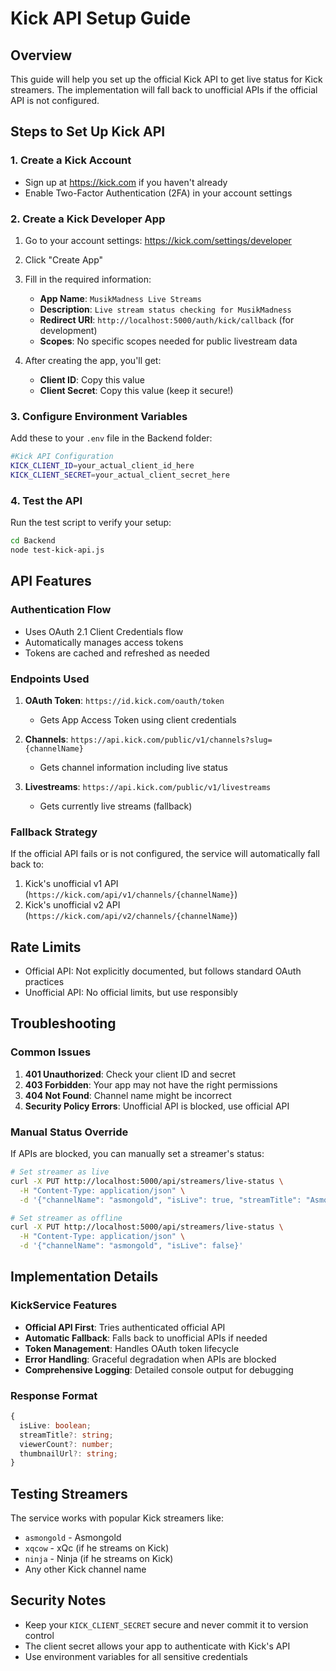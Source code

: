 # Kick API Setup Guide

## Overview
This guide will help you set up the official Kick API to get live status for Kick streamers. The implementation will fall back to unofficial APIs if the official API is not configured.

## Steps to Set Up Kick API

### 1. Create a Kick Account
- Sign up at https://kick.com if you haven't already
- Enable Two-Factor Authentication (2FA) in your account settings

### 2. Create a Kick Developer App
1. Go to your account settings: https://kick.com/settings/developer
2. Click "Create App" 
3. Fill in the required information:
   - **App Name**: `MusikMadness Live Streams`
   - **Description**: `Live stream status checking for MusikMadness`
   - **Redirect URI**: `http://localhost:5000/auth/kick/callback` (for development)
   - **Scopes**: No specific scopes needed for public livestream data

4. After creating the app, you'll get:
   - **Client ID**: Copy this value
   - **Client Secret**: Copy this value (keep it secure!)

### 3. Configure Environment Variables
Add these to your `.env` file in the Backend folder:

```bash
#Kick API Configuration
KICK_CLIENT_ID=your_actual_client_id_here
KICK_CLIENT_SECRET=your_actual_client_secret_here
```

### 4. Test the API
Run the test script to verify your setup:

```bash
cd Backend
node test-kick-api.js
```

## API Features

### Authentication Flow
- Uses OAuth 2.1 Client Credentials flow
- Automatically manages access tokens
- Tokens are cached and refreshed as needed

### Endpoints Used
1. **OAuth Token**: `https://id.kick.com/oauth/token`
   - Gets App Access Token using client credentials
   
2. **Channels**: `https://api.kick.com/public/v1/channels?slug={channelName}`
   - Gets channel information including live status
   
3. **Livestreams**: `https://api.kick.com/public/v1/livestreams`
   - Gets currently live streams (fallback)

### Fallback Strategy
If the official API fails or is not configured, the service will automatically fall back to:
1. Kick's unofficial v1 API (`https://kick.com/api/v1/channels/{channelName}`)
2. Kick's unofficial v2 API (`https://kick.com/api/v2/channels/{channelName}`)

## Rate Limits
- Official API: Not explicitly documented, but follows standard OAuth practices
- Unofficial API: No official limits, but use responsibly

## Troubleshooting

### Common Issues
1. **401 Unauthorized**: Check your client ID and secret
2. **403 Forbidden**: Your app may not have the right permissions
3. **404 Not Found**: Channel name might be incorrect
4. **Security Policy Errors**: Unofficial API is blocked, use official API

### Manual Status Override
If APIs are blocked, you can manually set a streamer's status:

```bash
# Set streamer as live
curl -X PUT http://localhost:5000/api/streamers/live-status \
  -H "Content-Type: application/json" \
  -d '{"channelName": "asmongold", "isLive": true, "streamTitle": "Asmongold is live!"}'

# Set streamer as offline  
curl -X PUT http://localhost:5000/api/streamers/live-status \
  -H "Content-Type: application/json" \
  -d '{"channelName": "asmongold", "isLive": false}'
```

## Implementation Details

### KickService Features
- **Official API First**: Tries authenticated official API
- **Automatic Fallback**: Falls back to unofficial APIs if needed
- **Token Management**: Handles OAuth token lifecycle
- **Error Handling**: Graceful degradation when APIs are blocked
- **Comprehensive Logging**: Detailed console output for debugging

### Response Format
```typescript
{
  isLive: boolean;
  streamTitle?: string;
  viewerCount?: number;
  thumbnailUrl?: string;
}
```

## Testing Streamers
The service works with popular Kick streamers like:
- `asmongold` - Asmongold
- `xqcow` - xQc (if he streams on Kick)
- `ninja` - Ninja (if he streams on Kick)
- Any other Kick channel name

## Security Notes
- Keep your `KICK_CLIENT_SECRET` secure and never commit it to version control
- The client secret allows your app to authenticate with Kick's API
- Use environment variables for all sensitive credentials
